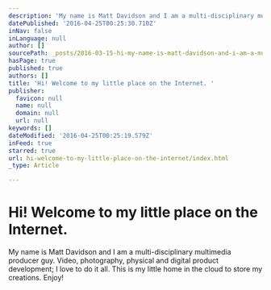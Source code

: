 ```yaml
---
description: 'My name is Matt Davidson and I am a multi-disciplinary multimedia producer guy. Video, photography, physical and digital product development; I love to do it all. This is my little home in the cloud to store my creations. Enjoy!'
datePublished: '2016-04-25T00:25:30.710Z'
inNav: false
inLanguage: null
author: []
sourcePath: _posts/2016-03-15-hi-my-name-is-matt-davidson-and-i-am-a-multi-disciplinary-m.md
hasPage: true
published: true
authors: []
title: 'Hi! Welcome to my little place on the Internet. '
publisher:
  favicon: null
  name: null
  domain: null
  url: null
keywords: []
dateModified: '2016-04-25T00:25:19.579Z'
inFeed: true
starred: true
url: hi-welcome-to-my-little-place-on-the-internet/index.html
_type: Article

---
```

# Hi! Welcome to my little place on the Internet. 

My name is Matt Davidson and I am a multi-disciplinary multimedia producer guy. Video, photography, physical and digital product development; I love to do it all. This is my little home in the cloud to store my creations. Enjoy!